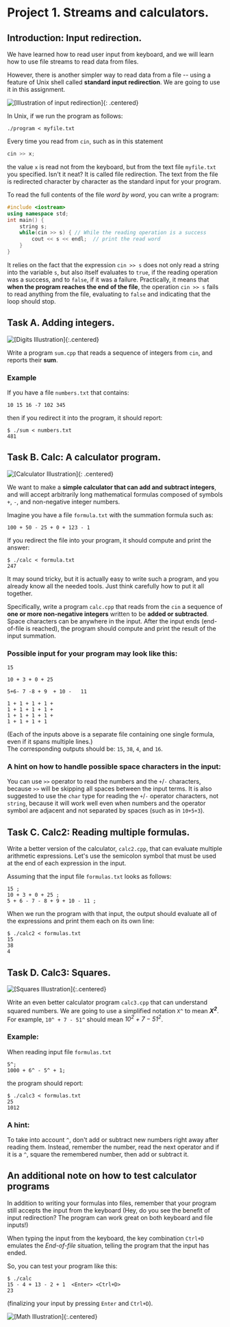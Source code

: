 
<title>CSCI 136 - Project 1</title>

# Project 1. Streams and calculators.

## Introduction: Input redirection.

We have learned how to read user input from keyboard, and we will learn how to use file streams
to read data from files.

However, there is another simpler way to read data from a file -- using a feature of Unix shell called **standard input redirection**.
We are going to use it in this assignment.

![\[Illustration of input redirection\]](https://i.imgur.com/6JGwOBN.png){: .centered}

In Unix, if we run the program as follows:

```
./program < myfile.txt
```

Every time you read from `cin`, such as in this statement

```c++
cin >> x;
```

the value `x` is read not from the keyboard, but from the text file `myfile.txt` you specified. Isn't it neat?
It is called file redirection. The text from the file is redirected character by character as the standard input for your program.

To read the full contents of the file _word by word_, you can write a program:

```c++
#include <iostream>
using namespace std;
int main() {
    string s;
    while(cin >> s) { // While the reading operation is a success
        cout << s << endl;  // print the read word
    }
}
```

It relies on the fact that the expression `cin >> s` does not only read a string into the variable `s`,
but also  itself evaluates to `true`, if the reading operation was a success, and to `false`, if it was a failure.
Practically, it means that **when the program reaches the end of the file**, the operation `cin >> s` fails to read
anything from the file, evaluating to `false` and indicating that the loop should stop.

## Task A. Adding integers.

![\[Digits Illustration\]](https://i.imgur.com/bGkYjnJ.jpg){:.centered}

Write a program `sum.cpp` that reads a sequence of integers from `cin`,
and reports their **sum**. 

### Example
If you have a file `numbers.txt` that contains:

```
10 15 16 -7 102 345
```
then if you redirect it into the program, it should report:

```
$ ./sum < numbers.txt
481
```


## Task B. Calc: A calculator program. 

![\[Calculator Illustration\]](http://i.imgur.com/kpnYznR.jpg){: .centered}

We want to make a **simple calculator that can add and subtract integers**, and will accept arbitrarily long mathematical
formulas composed of symbols `+`, `-`, and non-negative integer numbers. 

Imagine you have a file `formula.txt` with the summation formula such as:

```
100 + 50 - 25 + 0 + 123 - 1
```

If you redirect the file into your program, it should compute and print the answer:

```
$ ./calc < formula.txt
247
```

It may sound tricky, but it is actually easy to write such a program,
and you already know all the needed tools. Just think carefully how to put it all together.

Specifically, write a program `calc.cpp` that reads from the `cin` a sequence of 
**one or more non-negative integers** written to be **added or subtracted**.
Space characters can be anywhere in the input.
After the input ends (end-of-file is reached), the program should compute and print the result of the input summation.


### Possible input for your program may look like this:

```
15
```
```
10 + 3 + 0 + 25 
```
```
5+6- 7 -8 + 9  + 10 -   11 
```
```
1 + 1 + 1 + 1 + 
1 + 1 + 1 + 1 + 
1 + 1 + 1 + 1 + 
1 + 1 + 1 + 1
```

(Each of the inputs above is a separate file containing one single formula, even if it spans multiple lines.)   
The corresponding outputs should be: `15`, `38`, `4`, and `16`.

### A hint on how to handle possible space characters in the input:
You can use `>>` operator to read the numbers and the `+`/`-` characters, because `>>` will be skipping all
spaces between the input terms. It is also suggested to use the `char` type for reading the `+`/`-` operator characters, not `string`, 
because it will work well even when numbers and the operator symbol are adjacent and not separated by spaces (such as in `10+5+3`).


## Task C. Calc2: Reading multiple formulas.

Write a better version of the calculator, `calc2.cpp`, that can evaluate multiple arithmetic expressions. 
Let's use the semicolon symbol that must be used at the end of each expression in the input.

Assuming that the input file `formulas.txt` looks as follows:
```
15 ;
10 + 3 + 0 + 25 ;
5 + 6 - 7 - 8 + 9 + 10 - 11 ;
```
When we run the program with that input, the output should evaluate all of the expressions and print them each on its own line:
```
$ ./calc2 < formulas.txt
15 
38
4
```

## Task D. Calc3: Squares.

![\[Squares Illustration\]](https://i.imgur.com/ZGYJxdS.jpg){:.centered}

Write an even better calculator program `calc3.cpp` that can understand squared numbers. 
We are going to use a simplified notation `X^` to mean _**X<sup>2</sup>**_.
For example, `10^ + 7 - 51^` should mean _10<sup>2</sup> + 7 &minus; 51<sup>2</sup>_.

### Example:
When reading input file `formulas.txt`
```
5^;
1000 + 6^ - 5^ + 1;
```
the program should report:

```
$ ./calc3 < formulas.txt
25
1012
```

### A hint:
To take into account `^`, don't add or subtract new numbers right away after reading them. Instead, remember the number, read the next operator and if it is a `^`, 
square the remembered number, then add or subtract it.


## An additional note on how to test calculator programs

In addition to writing your formulas into files, remember that your program still accepts the input from the keyboard
(Hey, do you see the benefit of input redirection? The program can work great on both keyboard and file inputs!)

When typing the input from the keyboard, the key combination `Ctrl+D` emulates the *End-of-file* situation, telling the program that
the input has ended.

So, you can test your program like this:

```
$ ./calc
15 - 4 + 13 - 2 + 1  <Enter> <Ctrl+D>
23
```
(finalizing your input by pressing `Enter` and `Ctrl+D`).


![\[Math Illustration\]](https://i.imgur.com/PgEL7es.png){:.centered}
